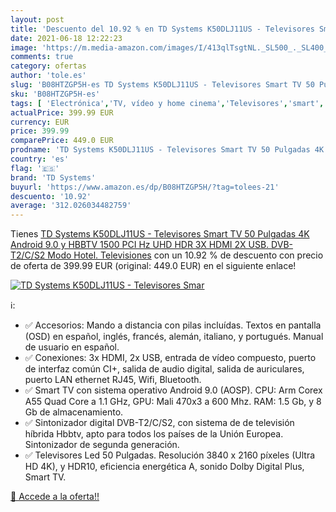 ```yaml
---
layout: post
title: 'Descuento del 10.92 % en TD Systems K50DLJ11US - Televisores Smar'
date: 2021-06-18 12:22:23
image: 'https://m.media-amazon.com/images/I/413qlTsgtNL._SL500_._SL400_.jpg'
comments: true
category: ofertas
author: 'tole.es'
slug: 'B08HTZGP5H-es TD Systems K50DLJ11US - Televisores Smart TV 50 Pulgadas...'
sku: 'B08HTZGP5H-es'
tags: [ 'Electrónica','TV, vídeo y home cinema','Televisores','smart','td systems','tv', ]
actualPrice: 399.99 EUR
currency: EUR
price: 399.99
comparePrice: 449.0 EUR
prodname: 'TD Systems K50DLJ11US - Televisores Smart TV 50 Pulgadas 4K Android 9.0 y HBBTV  1500 PCI Hz UHD HDR  3X HDMI  2X USB. DVB-T2/C/S2  Modo Hotel. Televisiones'
country: 'es'
flag: '🇪🇸'
brand: 'TD Systems'
buyurl: 'https://www.amazon.es/dp/B08HTZGP5H/?tag=tolees-21'
descuento: '10.92'
average: '312.026034482759'
---
```


Tienes [TD Systems K50DLJ11US - Televisores Smart TV 50 Pulgadas 4K Android 9.0 y HBBTV  1500 PCI Hz UHD HDR  3X HDMI  2X USB. DVB-T2/C/S2  Modo Hotel. Televisiones](https://www.amazon.es/dp/B08HTZGP5H/?tag=tolees-21) con un 10.92 % de descuento con precio de oferta de 399.99 EUR (original: 449.0 EUR) en el siguiente enlace!

[![TD Systems K50DLJ11US - Televisores Smar](https://m.media-amazon.com/images/I/413qlTsgtNL._SL500_._SL400_.jpg)](https://www.amazon.es/dp/B08HTZGP5H/?tag=tolees-21)

ℹ️:

- ✅ Accesorios: Mando a distancia con pilas incluídas. Textos en pantalla (OSD) en español, inglés, francés, alemán, italiano, y portugués. Manual de usuario en español.
- ✅ Conexiones: 3x HDMI, 2x USB, entrada de vídeo compuesto, puerto de interfaz común CI+, salida de audio digital, salida de auriculares, puerto LAN ethernet RJ45, Wifi, Bluetooth.
- ✅ Smart TV con sistema operativo Android 9.0 (AOSP). CPU: Arm Corex A55 Quad Core a 1.1 GHz, GPU: Mali 470x3 a 600 Mhz. RAM: 1.5 Gb, y 8 Gb de almacenamiento.
- ✅ Sintonizador digital DVB-T2/C/S2, con sistema de de televisión híbrida Hbbtv, apto para todos los países de la Unión Europea. Sintonizador de segunda generación.
- ✅ Televisores Led 50 Pulgadas. Resolución 3840 x 2160 píxeles (Ultra HD 4K), y HDR10, eficiencia energética A, sonido Dolby Digital Plus, Smart TV.

[🛒 Accede a la oferta!!](https://www.amazon.es/dp/B08HTZGP5H/?tag=tolees-21)
